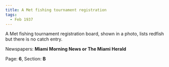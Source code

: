 ```yaml
---  
title: A Met fishing tournament registration  
tags:  
  - Feb 1937  
---  
```

  
A Met fishing tournament registration board, shown in a photo, lists redfish but there is no catch entry.  
  
Newspapers: **Miami Morning News or The Miami Herald**  
  
Page: **6**, Section: **B** 
